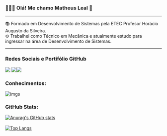 ### 👨🏻‍💻 Olá! Me chamo Matheus Leal 🤙
_________________________________________

📚 Formado em Desenvolvimento de Sistemas pela ETEC Profesor Horácio Augusto da Silveira. <br/>
⚙️ Trabalhei como Técnico em Mecânica e atualmente estudo para ingressar na área de Desenvolvimento de Sistemas. <br/>

__________________________________________

### Redes Sociais e Portifólio GitHub

[![](https://img.shields.io/badge/LinkedIn-0077B5?style=for-the-badge&logo=linkedin&logoColor=white)](https://www.linkedin.com/in/matheus-leal-54093115a/) [![](https://img.shields.io/badge/Instagram-E4405F?style=for-the-badge&logo=instagram&logoColor=white)](https://www.instagram.com/m_lealz/?igsh=MW96NGVta2NkbzEwZg%3D%3D)[![](https://img.shields.io/badge/GitHub-100000?style=for-the-badge&logo=github&logoColor=white)](https://matheusleal1309.github.io/DesafiosRocket/)

### Conhecimentos:
<div style="">
    <img align="center" alt="imgs" src="https://skillicons.dev/icons?i=git,js,vscode,cs,nodejs,postman,mysql,html,git,github,figma,dotnet,css,bootstrap,angular," />
</div>

 ### GitHub Stats:
  [![Anurag's GitHub stats](https://github-readme-stats.vercel.app/api?username=MatheusLeal1309&show_icons=true&theme=transparent)](https://github.com/anuraghazra/github-readme-stats) <br/> <br/>
  [![Top Langs](https://github-readme-stats.vercel.app/api/top-langs/?username=MatheusLeal1309&theme=transparent&layout=compact)](https://github.com/MatheusLeal1309/github-readme-stats)



<!--
**MatheusLeal1309/MatheusLeal1309** is a ✨ _special_ ✨ repository because its `README.md` (this file) appears on your GitHub profile.
  ![Contributions and streaks](https://github-readme-streak-stats.herokuapp.com/?user=MatheusLeal1309&theme=github_dark)

Here are some ideas to get you started:

- 🔭 I’m currently working on ...
- 🌱 I’m currently learning ...
- 👯 I’m looking to collaborate on ...
- 🤔 I’m looking for help with ...
- 💬 Ask me about ...
- 📫 How to reach me: ...
- 😄 Pronouns: ...
- ⚡ Fun fact: ...
-->
